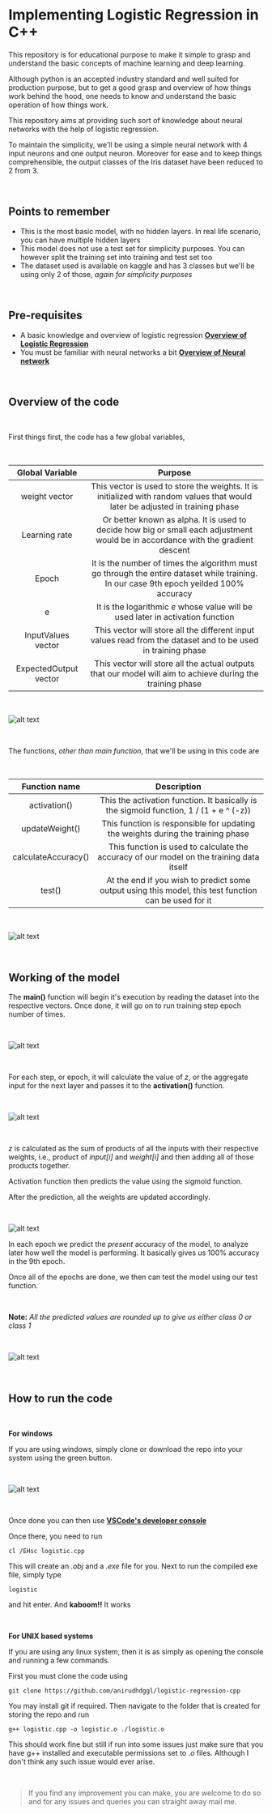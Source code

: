 # Implementing Logistic Regression in C++

This repository is for educational purpose to make it simple to grasp and understand the basic concepts of machine learning and deep learning.

Although python is an accepted industry standard and well suited for production purpose, but to get a good grasp and overview of how things work behind the hood, one needs to know and understand the basic operation of how things work.

This repository aims at providing such sort of knowledge about neural networks with the help of logistic regression.

To maintain the simplicity, we'll be using a simple neural network with 4 input neurons and one output neuron. Moreover for ease and to keep things comprehensible, the output classes of the Iris dataset have been reduced to 2 from 3.

<p>&nbsp;</p>

## Points to remember

* This is the most basic model, with no hidden layers. In real life scenario, you can have multiple hidden layers
* This model does not use a test set for simplicity purposes. You can however split the training set into training and test set too
* The dataset used is available on kaggle and has 3 classes but we'll be using only 2 of those, *again for simplicity purposes*

<p>&nbsp;</p>

## Pre-requisites

* A basic knowledge and overview of logistic regression **[Overview of Logistic Regression](https://towardsdatascience.com/logistic-regression-the-basics-b1716661c71b "Basics of Logistic Regression")**
* You must be familiar with neural networks a bit **[Overview of Neural network](https://towardsdatascience.com/a-gentle-introduction-to-neural-networks-series-part-1-2b90b87795bc "Basics of Neural networks")**

<p>&nbsp;</p>

## Overview of the code

<p>&nbsp;</p>

First things first, the code has a few global variables,

<p>&nbsp;</p>

| Global Variable       | Purpose                                                                                                                                |
|:---------------------:|:--------------------------------------------------------------------------------------------------------------------------------------:|
| weight vector         | This vector is used to store the weights. It is initialized with random values that would later be adjusted in training phase          |
| Learning rate         | Or better known as alpha. It is used to decide how big or small each adjustment would be in accordance with the gradient descent       |
| Epoch                 | It is the number of times the algorithm must go through the entire dataset while training. In our case 9th epoch yeilded 100% accuracy |
| e                     | It is the logarithmic *e* whose value will be used later in activation function                                                        |
| InputValues vector    | This vector will store all the different input values read from the dataset and to be used in training phase                           |
| ExpectedOutput vector | This vector will store all the actual outputs that our model will aim to achieve during the training phase                             |

<p>&nbsp;</p>

![alt text](https://github.com/anirudhdggl/logistic-regression-cpp/blob/master/docs/images/Global%20variables.png)

<p>&nbsp;</p>

The functions, *other than main function*, that we'll be using in this code are

<p>&nbsp;</p>

| Function name      | Description                                                                                           |
|:------------------:|:-----------------------------------------------------------------------------------------------------:|
|activation()        | This the activation function. It basically is the sigmoid function, 1 / (1 + e ^ (-z))                |
|updateWeight()      | This function is responsible for updating the weights during the training phase                       |
|calculateAccuracy() | This function is used to calculate the accuracy of our model on the training data itself              |
|test()              | At the end if you wish to predict some output using this model, this test function can be used for it |

<p>&nbsp;</p>

![alt text](https://github.com/anirudhdggl/logistic-regression-cpp/blob/master/docs/images/functionsInvolved.png)

<p>&nbsp;</p>

## Working of the model

The **main()** function will begin it's execution by reading the dataset into the respective vectors. Once done, it will go on to run training step epoch number of times.

<p>&nbsp;</p>

![alt text](https://github.com/anirudhdggl/logistic-regression-cpp/blob/master/docs/images/epoch.png)

<p>&nbsp;</p>

For each step, or epoch, it will calculate the value of *z*, or the aggregate input for the next layer and passes it to the **activation()** function.

<p>&nbsp;</p>

![alt text](https://github.com/anirudhdggl/logistic-regression-cpp/blob/master/docs/images/activationFunction.png)

<p>&nbsp;</p>

*z* is calculated as the sum of products of all the inputs with their respective weights, i.e., product of *input[i]* and *weight[i]* and then adding all of those products together.

Activation function then predicts the value using the sigmoid function.

After the prediction, all the weights are updated accordingly.

<p>&nbsp;</p>

![alt text](https://github.com/anirudhdggl/logistic-regression-cpp/blob/master/docs/images/updateWeight.png)

In each epoch we predict the *present* accuracy of the model, to analyze later how well the model is performing. It basically gives us 100% accuracy in the 9th epoch.

Once all of the epochs are done, we then can test the model using our test function.

<p>&nbsp;</p>

**Note:** *All the predicted values are rounded up to give us either class 0 or class 1*

<p>&nbsp;</p>

![alt text](https://github.com/anirudhdggl/logistic-regression-cpp/blob/master/docs/images/roundOff.png)

<p>&nbsp;</p>

## How to run the code

<p>&nbsp;</p>

**For windows**

If you are using windows, simply clone or download the repo into your system using the green button.

<p>&nbsp;</p>

![alt text](https://github.com/anirudhdggl/logistic-regression-cpp/blob/master/docs/images/cloneButton.png)

<p>&nbsp;</p>

Once done you can then use **[VSCode's developer console](https://docs.microsoft.com/en-us/cpp/build/walkthrough-compiling-a-native-cpp-program-on-the-command-line?view=vs-2019 "Run C++ Code in windows")**

Once there, you need to run

`cl /EHsc logistic.cpp`

This will create an *.obj* and a *.exe* file for you. Next to run the compiled exe file, simply type

`logistic`

and hit enter. And **kaboom!!** It works

<p>&nbsp;</p>

**For UNIX based systems**

If you are using any linux system, then it is as simply as opening the console and running a few commands.

First you must clone the code using

`git clone https://github.com/anirudhdggl/logistic-regression-cpp`

You may install git if required. Then navigate to the folder that is created for storing the repo and run 

`g++ logistic.cpp -o logistic.o
./logistic.o`

This should work fine but still if run into some issues just make sure that you have g++ installed and executable permissions set to *.o* files. Although I don't think any such issue would ever arise.

<p>&nbsp;</p>

> If you find any improvement you can make, you are welcome to do so and for any issues and queries you can straight away mail me.
